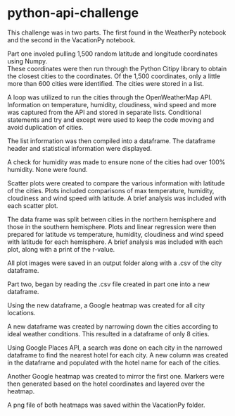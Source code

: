 # python-api-challenge
This challenge was in two parts.  The first found in the WeatherPy notebook and the second in the VacationPy notebook.

Part one involed pulling 1,500 random latitude and longitude coordinates using Numpy.  
These coordinates were then run through the Python Citipy library to obtain the closest cities to the coordinates.
Of the 1,500 coordinates, only a little more than 600 cities were identified.  The cities were stored in a list.

A loop was utilized to run the cities through the OpenWeatherMap API.  Information on temperature, humidity, cloudiness,
wind speed and more was captured from the API and stored in separate lists.  Conditional statements and try and except
were used to keep the code moving and avoid duplication of cities.

The list information was then compiled into a dataframe.  The dataframe header and statistical information were displayed.

A check for humidity was made to ensure none of the cities had over 100% humidity.  None were found.

Scatter plots were created to compare the various information with latitude of the cities.  Plots included comparisons
of max temperature, humidity, cloudiness and wind speed with latitude.  A brief analysis was included with each
scatter plot.

The data frame was split between cities in the northern hemisphere and those in the southern hemisphere.  Plots and
linear regression were then prepared for latitude vs temperature, humidity, cloudiness and wind speed with latitude for
each hemisphere.  A brief analysis was included with each plot, along with a print of the r-value.  

All plot images were saved in an output folder along with a .csv of the city dataframe.

Part two, began by reading the .csv file created in part one into a new dataframe.  

Using the new dataframe, a Google heatmap was created for all city locations.

A new dataframe was created by narrowing down the cities according to ideal weather conditions.  This resulted in
a dataframe of only 8 cities.

Using Google Places API, a search was done on each city in the narrowed dataframe to find the nearest hotel for each city.
A new column was created in the dataframe and populated with the hotel name for each of the cities.

Another Google heatmap was created to mirror the first one.  Markers were then generated based on the hotel coordinates and
layered over the heatmap.

A png file of both heatmaps was saved within the VacationPy folder.
